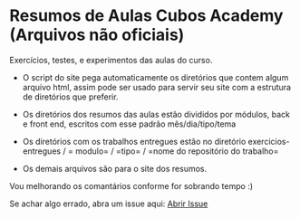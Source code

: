 # Resumos de Aulas Cubos Academy (Arquivos não oficiais)

Exercícios, testes, e experimentos das aulas do curso.

* O script do site pega automaticamente os diretórios que contem algum arquivo html, assim pode ser usado para servir seu site com a estrutura de diretórios que preferir.

* Os diretórios dos resumos das aulas estão divididos por módulos, back e front end, escritos com esse padrão mês/dia/tipo/tema 

* Os diretórios com os trabalhos entregues estão no diretório exercicios-entregues / = modulo= / =tipo= / =nome do repositório do trabalho=

* Os demais arquivos são para o site dos resumos.

Vou melhorando os comantários conforme for sobrando tempo :)

Se achar algo errado, abra um issue aqui: [Abrir Issue](https://github.com/GiuZambot/resumos-aulas-cubos-academy/issues/new)
